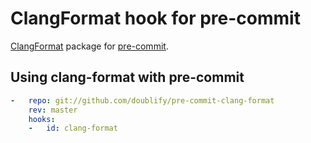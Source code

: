 # ClangFormat hook for pre-commit

[ClangFormat](http://clang.llvm.org/docs/ClangFormat.html) package for [pre-commit](http://pre-commit.com).

## Using clang-format with pre-commit

```yaml
-   repo: git://github.com/doublify/pre-commit-clang-format
    rev: master
    hooks:
    -   id: clang-format
```
